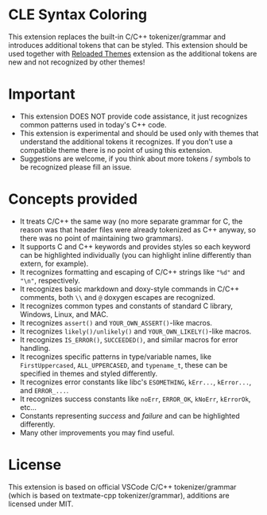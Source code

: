 # CLE Syntax Coloring

This extension replaces the built-in C/C++ tokenizer/grammar and introduces additional tokens that can be styled. This extension should be used together with [Reloaded Themes](https://marketplace.visualstudio.com/items?itemName=reloadedextensions.reloaded-themes) extension as the additional tokens are new and not recognized by other themes!

# Important

  * This extension DOES NOT provide code assistance, it just recognizes common patterns used in today's C++ code.
  * This extension is experimental and should be used only with themes that understand the additional tokens it recognizes. If you don't use a compatible theme there is no point of using this extension.
  * Suggestions are welcome, if you think about more tokens / symbols to be recognized please fill an issue.

# Concepts provided

  * It treats C/C++ the same way (no more separate grammar for C, the reason was that header files were already tokenized as C++ anyway, so there was no point of maintaining two grammars).
  * It supports C and C++ keywords and provides styles so each keyword can be highlighted individually (you can highlight inline differently than extern, for example).
  * It recognizes formatting and escaping of C/C++ strings like `"%d"` and `"\n"`, respectively.
  * It recognizes basic markdown and doxy-style commands in C/C++ comments, both `\\` and `@` doxygen escapes are recognized.
  * It recognizes common types and constants of standard C library, Windows, Linux, and MAC.
  * It recognizes `assert()` and `YOUR_OWN_ASSERT()`-like macros.
  * It recognizes `likely()/unlikely()` and `YOUR_OWN_LIKELY()`-like macros.
  * It recognizes `IS_ERROR()`, `SUCCEEDED()`, and similar macros for error handling.
  * It recognizes specific patterns in type/variable names, like `FirstUppercased`, `ALL_UPPERCASED`, and `typename_t`, these can be specified in themes and styled differently.
  * It recognizes error constants like libc's `ESOMETHING`, `kErr...`, `kError...`, and `ERROR_...`.
  * It recognizes success constants like `noErr`, `ERROR_OK`, `kNoErr`, `kErrorOk`, etc...
  * Constants representing *success* and *failure* and can be highlighted differently.
  * Many other improvements you may find useful.

# License

This extension is based on official VSCode C/C++ tokenizer/grammar (which is based on textmate-cpp tokenizer/grammar), additions are licensed under MIT.
